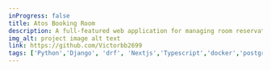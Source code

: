 ```yaml
---
inProgress: false
title: Atos Booking Room
description: A full-featured web application for managing room reservations, including secure user authentication, real-time booking confirmation, and error handling for a seamless user experience.
img_alt: project image alt text
link: https://github.com/Victorbb2699
tags: ['Python','Django', 'drf', 'Nextjs','Typescript','docker','postgresql']
---
```

